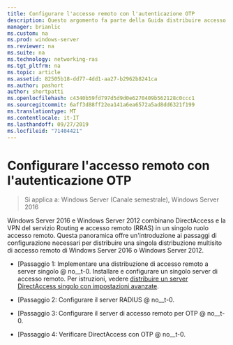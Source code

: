 ```yaml
---
title: Configurare l'accesso remoto con l'autenticazione OTP
description: Questo argomento fa parte della Guida distribuire accesso remoto con l'autenticazione OTP in Windows Server 2016.
manager: brianlic
ms.custom: na
ms.prod: windows-server
ms.reviewer: na
ms.suite: na
ms.technology: networking-ras
ms.tgt_pltfrm: na
ms.topic: article
ms.assetid: 82505b18-dd77-4dd1-aa27-b2962b8241ca
ms.author: pashort
author: shortpatti
ms.openlocfilehash: c4340b59fd797d5d9d0e6270409b562128c0ccc1
ms.sourcegitcommit: 6aff3d88ff22ea141a6ea6572a5ad8dd6321f199
ms.translationtype: MT
ms.contentlocale: it-IT
ms.lasthandoff: 09/27/2019
ms.locfileid: "71404421"
---
```

# <a name="configure-remote-access-with-otp-authentication"></a>Configurare l'accesso remoto con l'autenticazione OTP

>Si applica a: Windows Server (Canale semestrale), Windows Server 2016

 Windows Server 2016 e Windows Server 2012 combinano DirectAccess e la VPN del servizio Routing e accesso remoto (RRAS) in un singolo ruolo accesso remoto. Questa panoramica offre un'introduzione ai passaggi di configurazione necessari per distribuire una singola distribuzione multisito di accesso remoto di Windows Server 2016 o Windows Server 2012.  


- [Passaggio 1: Implementare una distribuzione di accesso remoto a server singolo @ no__t-0. Installare e configurare un singolo server di accesso remoto. Per istruzioni, vedere [distribuire un server DirectAccess singolo con impostazioni avanzate](https://technet.microsoft.com/windows-server-docs/networking/remote-access/directaccess/single-server-advanced/deploy-a-single-directaccess-server-with-advanced-settings).

- [Passaggio 2: Configurare il server RADIUS @ no__t-0.

- [Passaggio 3: Configurare il server di accesso remoto per OTP @ no__t-0.

- [Passaggio 4: Verificare DirectAccess con OTP @ no__t-0.
  


